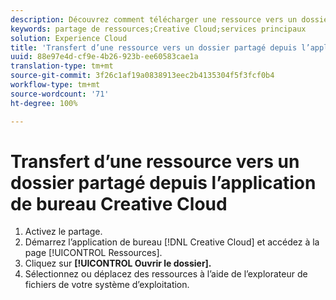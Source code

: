 ```yaml
---
description: Découvrez comment télécharger une ressource vers un dossier partagé de l’application de bureau Creative Cloud vers Experience Cloud.
keywords: partage de ressources;Creative Cloud;services principaux
solution: Experience Cloud
title: 'Transfert d’une ressource vers un dossier partagé depuis l’application de bureau Creative Cloud '
uuid: 88e97e4d-cf9e-4b26-923b-ee60583cae1a
translation-type: tm+mt
source-git-commit: 3f26c1af19a0838913eec2b4135304f5f3fcf0b4
workflow-type: tm+mt
source-wordcount: '71'
ht-degree: 100%

---
```



# Transfert d’une ressource vers un dossier partagé depuis l’application de bureau Creative Cloud

1. Activez le partage.
1. Démarrez l’application de bureau [!DNL Creative Cloud] et accédez à la page [!UICONTROL Ressources].
1. Cliquez sur **[!UICONTROL Ouvrir le dossier].**
1. Sélectionnez ou déplacez des ressources à l’aide de l’explorateur de fichiers de votre système d’exploitation.
